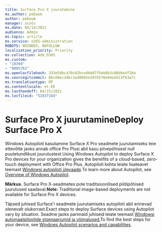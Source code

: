 ```yaml
---
title: Surface Pro X juurutamine
ms.author: pebaum
author: pebaum
manager: scotv
ms.date: 04/14/2021
audience: Admin
ms.topic: article
ms.service: o365-administration
ROBOTS: NOINDEX, NOFOLLOW
localization_priority: Priority
ms.collection: Adm_O365
ms.custom:
- "10394"
- "9005762"
ms.openlocfilehash: 333e5dbca70c02bcedbb07f5de0b3c08d6e4f20a
ms.sourcegitcommit: 8bc60ec34bc1e40685e3976576e04a2623f63a7c
ms.translationtype: MT
ms.contentlocale: et-EE
ms.lasthandoff: 04/15/2021
ms.locfileid: "51837164"
---
```

# <a name="deploy-surface-pro-x"></a><span data-ttu-id="b7c29-102">Surface Pro X juurutamine</span><span class="sxs-lookup"><span data-stu-id="b7c29-102">Deploy Surface Pro X</span></span>

<span data-ttu-id="b7c29-103">Windows Autopiloti kasutamine Surface X Pro seadmete juurutamiseks teie ettevõtte jaoks annab office Pro Plusi abil kasu pilvepõhisest null puutetundlikust juurutustest.</span><span class="sxs-lookup"><span data-stu-id="b7c29-103">Using Windows Autopilot to deploy Surface X Pro devices for your organization gives the benefits of a cloud-based, zero-touch deployment with Office Pro Plus.</span></span> <span data-ttu-id="b7c29-104">Autopiloti kohta leiate lisateavet teemast [Windowsi autopiloti ülevaade](https://docs.microsoft.com/mem/autopilot/windows-autopilot).</span><span class="sxs-lookup"><span data-stu-id="b7c29-104">To learn more about Autopilot, see [Overview of Windows Autopilot](https://docs.microsoft.com/mem/autopilot/windows-autopilot).</span></span>

<span data-ttu-id="b7c29-105">**Märkus.** Surface Pro X-seadmetes pole traditsioonilised pildipõhised juurutused saadaval.</span><span class="sxs-lookup"><span data-stu-id="b7c29-105">**Note:** Traditional image-based deployments are not available for Surface Pro X devices.</span></span>

<span data-ttu-id="b7c29-106">Täpsed juhised Surface'i seadmete juurutamiseks autopiloti abil erinevad olenevalt olukorrast.</span><span class="sxs-lookup"><span data-stu-id="b7c29-106">Exact steps to deploy Surface devices using Autopilot vary by situation.</span></span> <span data-ttu-id="b7c29-107">Seadme jaoks parimaid juhiseid leiate teemast [Windowsi automaatpilootide stsenaariumid ja võimalused.](https://docs.microsoft.com/mem/autopilot/windows-autopilot-scenarios)</span><span class="sxs-lookup"><span data-stu-id="b7c29-107">To find the best steps for your device, see [Windows Autopilot scenarios and capabilities](https://docs.microsoft.com/mem/autopilot/windows-autopilot-scenarios).</span></span>

